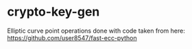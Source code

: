 # crypto-key-gen

Elliptic curve point operations done with code taken from here:
https://github.com/user8547/fast-ecc-python
